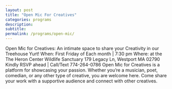 ```yaml
---
layout: post
title: "Open Mic For Creatives"
categories: programs
description:
subtitle:
permalink: /programs/open-mic/
---
```



Open Mic for Creatives:
An intimate space to share your Creativity in our Treehouse Yurt!
When: First Friday of Each month | 7:30 pm 
Where: at the The Heron Center Wildlife Sanctuary 
179 Legacy Ln, Westport MA 02790
Kindly RSVP ahead | Call/Text 774-264-0786
Open Mic for Creatives is a platform for showcasing your passion. Whether you’re a musician, poet, comedian, or any other type of creative, you are welcome here. Come share your work with a supportive audience and connect with other creatives.
